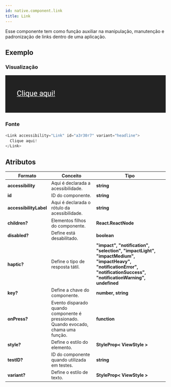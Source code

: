 ```yaml
---
id: native.component.link
title: Link
---
```


<!-- Component declaration begin -->

<!-- Component declaration end -->

<!-- Documentation begin -->

Esse componente tem como função auxiliar na manipulação, manutenção e padronização de links dentro de uma aplicação.

## Exemplo

### Visualização

![button](../static/img/screenshots/link.jpg)

### Fonte

```javascript
<Link accessibility="Link" id="a3r30r7" variant="headline">
  Clique aqui!
</Link>
```

## Atributos

| Formato            | Conceito                                                                                                | Tipo                 |
| ------------------ | ------------------------------------------------------------------------------------------------------- | -------------------- |
| **accessibility**       | Aqui é declarada a acessibilidade.       | **string**   |
| **id**         | ID do componente. | **string**    |
| **accessibilityLabel**       | Aqui é declarada o rótulo da acessibilidade.       | **string**   |
| **children?** | Elementos filhos do componente.                                                     | **React.ReactNode** |
| **disabled?**      | Define está desabilitado.             | **boolean**  |
| **haptic?** | Define o tipo de resposta tátil.                  | **"impact", "notification", "selection", "impactLight", "impactMedium", "impactHeavy", "notificationError", "notificationSuccess", "notificationWarning", undefined**
| **key?** 	| Define a chave do componente. 	| **number, string** 	|
| **onPress?**   | Evento disparado quando componente é pressionado. Quando evocado, chama uma função. | **function**        |
| **style?**   | Define o estilo do elemento. | **StyleProp< ViewStyle >**        |
| **testID?**   | ID do componente quando utilizada em testes. | **string**        |
| **variant?**   | Define o estilo de texto. | **StyleProp< ViewStyle >**        |

<!-- Documentation end -->
